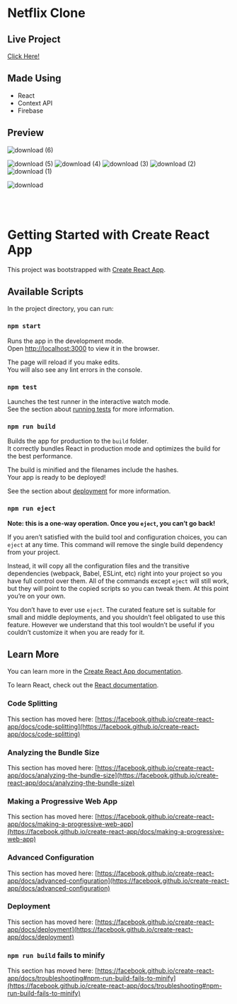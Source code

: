 # Netflix Clone

 ## Live Project
 [Click Here!](https://netflix-clone-a86ef.web.app/)
 
 ## Made Using
 - React
 - Context API
 - Firebase

## Preview

![download (6)](https://user-images.githubusercontent.com/75828535/124347125-78385300-dc00-11eb-82da-c05429204087.png)

![download (5)](https://user-images.githubusercontent.com/75828535/124346961-54c0d880-dbff-11eb-9146-fcfdd26b1ac9.png)
![download (4)](https://user-images.githubusercontent.com/75828535/124346964-57233280-dbff-11eb-8aa8-61ba55c6dbee.png)
![download (3)](https://user-images.githubusercontent.com/75828535/124346966-59858c80-dbff-11eb-80e2-1d209e21049c.png)
![download (2)](https://user-images.githubusercontent.com/75828535/124346970-5c807d00-dbff-11eb-8486-3265e4369281.png)
![download (1)](https://user-images.githubusercontent.com/75828535/124346976-5ee2d700-dbff-11eb-824a-874d359ea48d.png)

![download](https://user-images.githubusercontent.com/75828535/124347129-7ec6ca80-dc00-11eb-9a4e-abb6dcc55f49.png)


<br/>
<br/>


# Getting Started with Create React App

This project was bootstrapped with [Create React App](https://github.com/facebook/create-react-app).

## Available Scripts

In the project directory, you can run:

### `npm start`

Runs the app in the development mode.\
Open [http://localhost:3000](http://localhost:3000) to view it in the browser.

The page will reload if you make edits.\
You will also see any lint errors in the console.

### `npm test`

Launches the test runner in the interactive watch mode.\
See the section about [running tests](https://facebook.github.io/create-react-app/docs/running-tests) for more information.

### `npm run build`

Builds the app for production to the `build` folder.\
It correctly bundles React in production mode and optimizes the build for the best performance.

The build is minified and the filenames include the hashes.\
Your app is ready to be deployed!

See the section about [deployment](https://facebook.github.io/create-react-app/docs/deployment) for more information.

### `npm run eject`

**Note: this is a one-way operation. Once you `eject`, you can’t go back!**

If you aren’t satisfied with the build tool and configuration choices, you can `eject` at any time. This command will remove the single build dependency from your project.

Instead, it will copy all the configuration files and the transitive dependencies (webpack, Babel, ESLint, etc) right into your project so you have full control over them. All of the commands except `eject` will still work, but they will point to the copied scripts so you can tweak them. At this point you’re on your own.

You don’t have to ever use `eject`. The curated feature set is suitable for small and middle deployments, and you shouldn’t feel obligated to use this feature. However we understand that this tool wouldn’t be useful if you couldn’t customize it when you are ready for it.

## Learn More

You can learn more in the [Create React App documentation](https://facebook.github.io/create-react-app/docs/getting-started).

To learn React, check out the [React documentation](https://reactjs.org/).

### Code Splitting

This section has moved here: [https://facebook.github.io/create-react-app/docs/code-splitting](https://facebook.github.io/create-react-app/docs/code-splitting)

### Analyzing the Bundle Size

This section has moved here: [https://facebook.github.io/create-react-app/docs/analyzing-the-bundle-size](https://facebook.github.io/create-react-app/docs/analyzing-the-bundle-size)

### Making a Progressive Web App

This section has moved here: [https://facebook.github.io/create-react-app/docs/making-a-progressive-web-app](https://facebook.github.io/create-react-app/docs/making-a-progressive-web-app)

### Advanced Configuration

This section has moved here: [https://facebook.github.io/create-react-app/docs/advanced-configuration](https://facebook.github.io/create-react-app/docs/advanced-configuration)

### Deployment

This section has moved here: [https://facebook.github.io/create-react-app/docs/deployment](https://facebook.github.io/create-react-app/docs/deployment)

### `npm run build` fails to minify

This section has moved here: [https://facebook.github.io/create-react-app/docs/troubleshooting#npm-run-build-fails-to-minify](https://facebook.github.io/create-react-app/docs/troubleshooting#npm-run-build-fails-to-minify)
